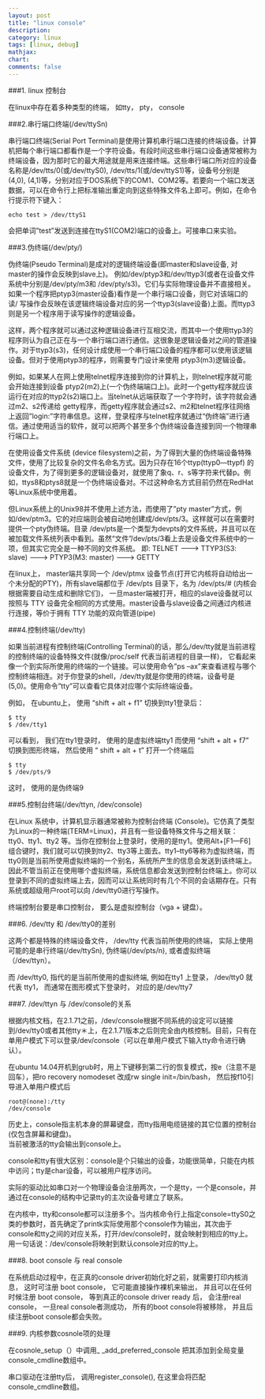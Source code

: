 ```yaml
---
layout: post
title: "linux console"
description:
category: linux
tags: [linux, debug]
mathjax: 
chart:
comments: false
---
```


###1. linux 控制台  
   
在linux中存在着多种类型的终端， 如tty， pty， console  
  
###2.串行端口终端(/dev/ttySn)  
  
串行端口终端(Serial Port Terminal)是使用计算机串行端口连接的终端设备。计算机把每个串行端口都看作是一个字符设备。有段时间这些串行端口设备通常被称为终端设备，因为那时它的最大用途就是用来连接终端。这些串行端口所对应的设备名称是/dev/tts/0(或/dev/ttyS0), /dev/tts/1(或/dev/ttyS1)等，设备号分别是(4,0), (4,1)等，分别对应于DOS系统下的COM1、COM2等。若要向一个端口发送数据，可以在命令行上把标准输出重定向到这些特殊文件名上即可。例如，在命令行提示符下键入：  

	echo test > /dev/ttyS1

会把单词”test”发送到连接在ttyS1(COM2)端口的设备上。可接串口来实验。  
    
###3.伪终端(/dev/pty/)  
  
伪终端(Pseudo Terminal)是成对的逻辑终端设备(即master和slave设备, 对master的操作会反映到slave上)。
例如/dev/ptyp3和/dev/ttyp3(或者在设备文件系统中分别是/dev/pty/m3和 /dev/pty/s3)。它们与实际物理设备并不直接相关。如果一个程序把ptyp3(master设备)看作是一个串行端口设备，则它对该端口的读/ 写操作会反映在该逻辑终端设备对应的另一个ttyp3(slave设备)上面。而ttyp3则是另一个程序用于读写操作的逻辑设备。  
  
这样，两个程序就可以通过这种逻辑设备进行互相交流，而其中一个使用ttyp3的程序则认为自己正在与一个串行端口进行通信。这很象是逻辑设备对之间的管道操作。对于ttyp3(s3)，任何设计成使用一个串行端口设备的程序都可以使用该逻辑设备。但对于使用ptyp3的程序，则需要专门设计来使用 ptyp3(m3)逻辑设备。  
  
例如，如果某人在网上使用telnet程序连接到你的计算机上，则telnet程序就可能会开始连接到设备 ptyp2(m2)上(一个伪终端端口上)。此时一个getty程序就应该运行在对应的ttyp2(s2)端口上。当telnet从远端获取了一个字符时，该字符就会通过m2、s2传递给 getty程序，而getty程序就会通过s2、m2和telnet程序往网络上返回”login:”字符串信息。这样，登录程序与telnet程序就通过“伪终端”进行通信。通过使用适当的软件，就可以把两个甚至多个伪终端设备连接到同一个物理串行端口上。  
  
在使用设备文件系统 (device filesystem)之前，为了得到大量的伪终端设备特殊文件，使用了比较复杂的文件名命名方式。因为只存在16个ttyp(ttyp0—ttypf) 的设备文件，为了得到更多的逻辑设备对，就使用了象q、r、s等字符来代替p。例如，ttys8和ptys8就是一个伪终端设备对。不过这种命名方式目前仍然在RedHat等Linux系统中使用着。  
  
但Linux系统上的Unix98并不使用上述方法，而使用了”pty master”方式，例如/dev/ptm3。它的对应端则会被自动地创建成/dev/pts/3。这样就可以在需要时提供一个pty伪终端。目录 /dev/pts是一个类型为devpts的文件系统，并且可以在被加载文件系统列表中看到。虽然“文件”/dev/pts/3看上去是设备文件系统中的一项，但其实它完全是一种不同的文件系统。
即: TELNET ---> TTYP3(S3: slave) ---> PTYP3(M3: master) ---> GETTY  
  
在linux上， master端共享同一个 /dev/ptmx 设备节点(打开它内核将自动给出一个未分配的PTY)，所有slave端都位于 /dev/pts 目录下，名为 /dev/pts/# (内核会根据需要自动生成和删除它们)， 一旦master端被打开，相应的slave设备就可以按照与 TTY 设备完全相同的方式使用。master设备与slave设备之间通过内核进行连接，等价于拥有 TTY 功能的双向管道(pipe)  
  
###4.控制终端(/dev/tty)  
  
如果当前进程有控制终端(Controlling Terminal)的话，那么/dev/tty就是当前进程的控制终端的设备特殊文件(就像/proc/self 代表当前进程的目录一样)， 它看起来像一个到实际所使用的终端的一个链接。可以使用命令”ps –ax”来查看进程与哪个控制终端相连。对于你登录的shell，/dev/tty就是你使用的终端，设备号是(5,0)。使用命令”tty”可以查看它具体对应哪个实际终端设备。  
  
例如， 在ubuntu上， 使用 “shift + alt + f1” 切换到tty1登录后：  
  
	$ tty
    $ /dev/tty1
  
可以看到， 我们在tty1登录时， 使用的是虚拟终端tty1
而使用 “shift + alt + f7” 切换到图形终端， 然后使用 “ shift + alt + t” 打开一个终端后
  
	$ tty
    $ /dev/pts/9
    
这时， 使用的是伪终端9  
  
###5.控制台终端(/dev/ttyn, /dev/console)  
  
在Linux 系统中，计算机显示器通常被称为控制台终端 (Console)。它仿真了类型为Linux的一种终端(TERM=Linux)，并且有一些设备特殊文件与之相关联：tty0、tty1、tty2 等。当你在控制台上登录时，使用的是tty1。使用Alt+[F1—F6]组合键时，我们就可以切换到tty2、tty3等上面去。tty1–tty6等称为虚拟终端，而tty0则是当前所使用虚拟终端的一个别名，系统所产生的信息会发送到该终端上。因此不管当前正在使用哪个虚拟终端，系统信息都会发送到控制台终端上。你可以登录到不同的虚拟终端上去，因而可以让系统同时有几个不同的会话期存在。只有系统或超级用户root可以向 /dev/tty0进行写操作。  
  
终端控制台要是串口控制台， 要么是虚拟控制台（vga + 键盘）。
  
###6. /dev/tty 和 /dev/tty0的差别  
  
这两个都是特殊的终端设备文件， /dev/tty 代表当前所使用的终端， 实际上使用可能的是串行终端(/dev/ttySn), 伪终端(/dev/pts/n), 或者虚拟终端（/dev/ttyn）。  
  
而 /dev/tty0, 指代的是当前所使用的虚拟终端, 例如在tty1 上登录， /dev/tty0 就代表 tty1， 而通常在图形模式下登录时， 对应的是/dev/tty7
  
###7. /dev/ttyn 与 /dev/console的关系  
  
根据内核文档，在2.1.71之前，/dev/console根据不同系统的设定可以链接到/dev/tty0或者其他tty＊上，在2.1.71版本之后则完全由内核控制。目前，只有在单用户模式下可以登录/dev/console（可以在单用户模式下输入tty命令进行确认）。  
  
在ubuntu 14.04开机到grub时，用上下键移到第二行的恢复模式，按e（注意不是回车），把ro recovery nomodeset 改成rw single init=/bin/bash， 然后按f10引导进入单用户模式后  
  
	root@(none):/tty
    /dev/console
    
历史上，console指主机本身的屏幕键盘，而tty指用电缆链接的其它位置的控制台(仅包含屏幕和键盘)。  
当前被激活的tty会输出到console上。  
  
console和tty有很大区别：console是个只输出的设备，功能很简单，只能在内核中访问；tty是char设备，可以被用户程序访问。  
  
实际的驱动比如串口对一个物理设备会注册两次，一个是tty，一个是console，并通过在console的结构中记录tty的主次设备号建立了联系。 
  
在内核中，tty和console都可以注册多个。当内核命令行上指定console=ttyS0之类的参数时，首先确定了printk实际使用那个console作为输出，其次由于console和tty之间的对应关系，打开/dev/console时，就会映射到相应的tty上。用一句话说：/dev/console将映射到默认console对应的tty上。   
  
###8. boot console 与 real console  
  
在系统启动过程中，在正真的console driver初始化好之前，就需要打印内核消息， 这时可注册 boot console， 它可能直接操作裸机来输出， 并且可以在任何时候注册 boot console， 等到真正的console driver ready 后， 会注册real console， 一旦real console者测成功， 所有的boot console将被移除， 并且后续注册boot console都会失败。
  
###9. 内核参数cosnole项的处理  
  
在cosnole_setup（）中调用_ _add_preferred_console 把其添加到全局变量console_cmdline数组中。    
  
串口驱动在注册tty后， 调用register_console(), 在这里会将匹配console_cmdline数组。
